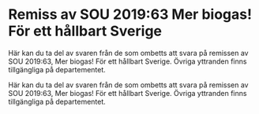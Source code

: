 # Remiss av SOU 2019:63 Mer biogas! För ett hållbart Sverige

Här kan du ta del av svaren från de som ombetts att svara på remissen av SOU 2019:63, Mer biogas! För ett hållbart Sverige. Övriga yttranden finns tillgängliga på departementet.


Här kan du ta del av svaren från de som ombetts att svara på remissen av SOU 2019:63, Mer biogas! För ett hållbart Sverige. Övriga yttranden finns tillgängliga på departementet.
